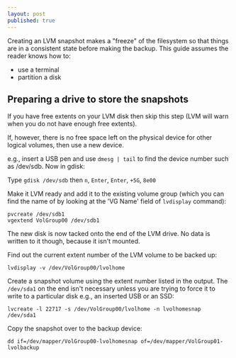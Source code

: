 ```yaml
---
layout: post
published: true
---
```


Creating an LVM snapshot makes a "freeze" of the filesystem so that things are in a consistent state before making the backup. This guide assumes the reader knows how to:

- use a terminal
- partition a disk

## Preparing a drive to store the snapshots

If you have free extents on your LVM disk then skip this step (LVM will warn when you do not have enough free extents).

If, however, there is no free space left on the physical device for other logical volumes, then use a new device.

e.g., insert a USB pen and use `dmesg | tail` to find the device number such as /dev/sdb. Now in gdisk:

Type `gdisk /dev/sdb` then `n`, `Enter`, `Enter`, `+5G`, `8e00`

Make it LVM ready and add it to the existing volume group (which you can find the name of by looking at the 'VG Name' field of `lvdisplay` command):

```
pvcreate /dev/sdb1
vgextend VolGroup00 /dev/sdb1
```
The new disk is now tacked onto the end of the LVM drive. No data is written to it though, because it isn't mounted. 

Find out the current extent number of the LVM volume to be backed up:

```
lvdisplay -v /dev/VolGroup00/lvolhome
```

Create a snapshot volume using the extent number listed in the output. The `/dev/sda1` on the end isn't necessary unless you are trying to force it to write to a particular disk e.g., an inserted USB or an SSD:

```
lvcreate -l 22717 -s /dev/VolGroup00/lvolhome -n lvolhomesnap /dev/sda1
```
Copy the snapshot over to the backup device:

```
dd if=/dev/mapper/VolGroup00-lvolhomesnap of=/dev/mapper/VolGroup01-lvolbackup
```